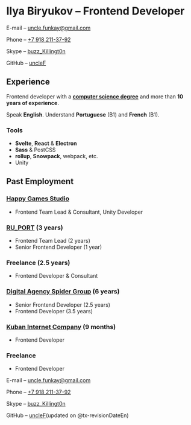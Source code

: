 # Ilya Biryukov – Frontend Developer

E-mail – [uncle.funkay@gmail.com](mailto:uncle.funkay@gmail.com?subject=Regarding%20Resume)

Phone – [+7 918 211-37-92](tel:+79182113792)

Skype – [buzz_Killingt0n](skype:buzz_Killingt0n?chat)

GitHub – [uncleF](https://github.com/uncleF)

## Experience

Frontend developer with a **[computer science degree](http://www.kubsu.ru/en/)** and more than **10 years of experience**.

Speak **English**. Understand **Portuguese** (B1) and **French** (B1).

### Tools

*   **Svelte**, **React** & **Electron**
*   **Sass** & PostCSS
*   **rollup**, **Snowpack**, webpack, etc.
*   Unity

## Past Employment

### [Happy Games Studio](https://hgstudio.ru/)

*   Frontend Team Lead & Consultant, Unity Developer

### [RU_PORT](http://ruport.ru/) (3 years)

*   Frontend Team Lead (2 years)
*   Senior Frontend Developer (1 year)

### Freelance (2.5 years)

*   Frontend Developer & Consultant

### [Digital Agency Spider Group](http://spider.ru/) (6 years)

*   Senior Frontend Developer (2.5 years)
*   Frontend Developer (3.5 years)

### [Kuban Internet Company](http://kubic.ru/) (9 months)

*   Frontend Developer

### Freelance

*   Frontend Developer

E-mail – [uncle.funkay@gmail.com](mailto:uncle.funkay@gmail.com?subject=Regarding%20Resume)

Phone – [+7 918 211-37-92](tel:+79182113792)

Skype – [buzz_Killingt0n](skype:buzz_Killingt0n?chat)

GitHub – [uncleF](https://github.com/uncleF)(updated on @tx-revisionDateEn)
